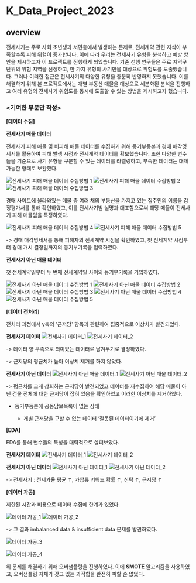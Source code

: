 # K_Data_Project_2023

## overview

전세사기는 주로 사회 초년생과 서민층에서 발생하는 문제로, 전세계약 관련 지식이 부족할수록 피해 위험이 증가합니다. 이에 따라 우리는 전세사기 유형을 분석하고 예방 방안을 제시하고자 이 프로젝트를 진행하게 되었습니다. 기존 선행 연구들은 주로 지역구 단위의 위험 지역을 선정하고, 한 가지 유형의 사기만을 대상으로 위험도를 도출했습니다. 그러나 이러한 접근은 전세사기의 다양한 유형을 충분히 반영하지 못했습니다. 이를 해결하기 위해 본 프로젝트에서는 개별 부동산 매물을 대상으로 세분화된 분석을 진행하고 여러 유형의 전세사기 위험도를 동시에 도출할 수 있는 방법을 제시하고자 했습니다.

### <기여한 부분만 작성>

**[데이터 수집]**

**전세사기 매물 데이터**

전세사기 피해 매물 및 비피해 매물 데이터를 수집하기 위해 등기부등본과 경매 매각명세서를 활용하여 피해 발생 시점과 전세계약 데이터를 확보했습니다. 또한 다양한 변수들을 기준으로 사기 유형을 구분할 수 있는 데이터를 라벨링하고, 부족한 데이터는 대체 가능한 형태로 보완했다.

![전세사기 피해 매물 데이터 수집방법 1](https://i.esdrop.com/d/f/roqIf5Zmhy/06npCTlWX2.png)
![전세사기 피해 매물 데이터 수집방법 2](https://i.esdrop.com/d/f/roqIf5Zmhy/c0RDFCfuQN.png)
![전세사기 피해 매물 데이터 수집방법 3](https://i.esdrop.com/d/f/roqIf5Zmhy/Yhvlg5VHzY.png)

경매 사이트에 올라와있는 매물 중 여러 채의 부동산을 가지고 있는 집주인의 이름을 감정평가서를 통해 확인하였고, 이를 전세사기범 실명과 대조함으로써 해당 매물이 전세사기 피해 매물임을 특정하였다.

![전세사기 피해 매물 데이터 수집방법 4](https://i.esdrop.com/d/f/roqIf5Zmhy/vcEUUiQOvF.png)
![전세사기 피해 매물 데이터 수집방법 5](https://i.esdrop.com/d/f/roqIf5Zmhy/IxgzM8189a.png)

-> 경매 매각명세서를 통해 피해자의 전세계약 시점을 확인하였고, 첫 전세계약 시점부터 경매 개시 결정일까지의 등기부기록을 입력하였다.

**전세사기 아닌 매물 데이터**

첫 전세계약일부터 두 번째 전세계약일 사이의 등기부기록을 기입하였다.

![전세사기 아닌 매물 데이터 수집방법 1](https://i.esdrop.com/d/f/roqIf5Zmhy/Pf1q5O5jaq.png)
![전세사기 아닌 매물 데이터 수집방법 2](https://i.esdrop.com/d/f/roqIf5Zmhy/8EoEsIuyIx.png)
![전세사기 아닌 매물 데이터 수집방법 3](https://i.esdrop.com/d/f/roqIf5Zmhy/i3Im6vpakR.png)
![전세사기 아닌 매물 데이터 수집방법 4](https://i.esdrop.com/d/f/roqIf5Zmhy/xXVVDY6XXh.png)
![전세사기 아닌 매물 데이터 수집방법 5](https://i.esdrop.com/d/f/roqIf5Zmhy/DB40GcEvPJ.png)

**[데이터 전처리]**

전처리 과정에서 y축의 '근저당' 항목과 관련하여 집중적으로 이상치가 발견되었다.

**전세사기 데이터**
![전세사기 데이터_1](https://i.esdrop.com/d/f/roqIf5Zmhy/LssWxUYkaV.png)
![전세사기 데이터_2](https://i.esdrop.com/d/f/roqIf5Zmhy/eRB1tDSzIl.png)

-> 데이터 양 부족으로 의미있는 데이터로 남겨두기로 결정하였다.

-> 근저당의 평균치가 높아 이상치 제거를 하지 않았다.

**전세사기 아닌 데이터**
![전세사기 아닌 매물 데이터_1](https://i.esdrop.com/d/f/roqIf5Zmhy/fHYt7xNbjC.png)
![전세사기 아닌 매물 데이터_2](https://i.esdrop.com/d/f/roqIf5Zmhy/2pycEizYW9.png)

-> 평균치를 크게 상회하는 근저당이 발견되었고 데이터를 재수집하여 해당 매물이 아닌 건물 전체에 대한 근저당이 잡혀 있음을 확인하였고 이러한 이상치를 제거하였다.

- 등기부등본에 공동담보목록이 없는 상태
  
  - 개별 근저당을 구할 수 없는 데이터 ‘잘못된 데이터이기에 제거’

**[EDA]**

EDA를 통해 변수들의 특성을 대략적으로 살펴보았다.

**전세사기 데이터**
![전세사기 데이터_1](https://i.esdrop.com/d/f/roqIf5Zmhy/AO7GH82wO3.png)
![전세사기 데이터_2](https://i.esdrop.com/d/f/roqIf5Zmhy/RnFYjPsJyO.png)

**전세사기 아닌 데이터**
![전세사기 아닌 데이터_1](https://i.esdrop.com/d/f/roqIf5Zmhy/o9SMWJ9QuZ.png)
![전세사기 아닌 데이터_2](https://i.esdrop.com/d/f/roqIf5Zmhy/lLvvOwco8G.png)

-> 전세사기 : 전세가율 평균 ↑, 가압류 키워드 확률 ↑, 신탁 ↑, 근저당 ↑

**[데이터 가공]**

제한된 시간과 비용으로 데이터 수집에 한계가 있었다.

![데이터 가공_1](https://i.esdrop.com/d/f/roqIf5Zmhy/zkEdyZClEb.png)
![데이터 가공_2](https://i.esdrop.com/d/f/roqIf5Zmhy/a6hHudI0Hr.png)

-> 그 결과 imbalanced data & insufficient data 문제를 발견하였다.

![데이터 가공_3](https://i.esdrop.com/d/f/roqIf5Zmhy/X0LZ9Llciy.png)

![데이터 가공_4](https://i.esdrop.com/d/f/roqIf5Zmhy/7Z4JXELRt6.png)

위 문제를 해결하기 위해 오버샘플링을 진행하였다. 이에 **SMOTE** 알고리즘을 사용하였고, 오버샘플링 자체가 갖고 있는 과적합을 완전히 피할 순 없었다.
